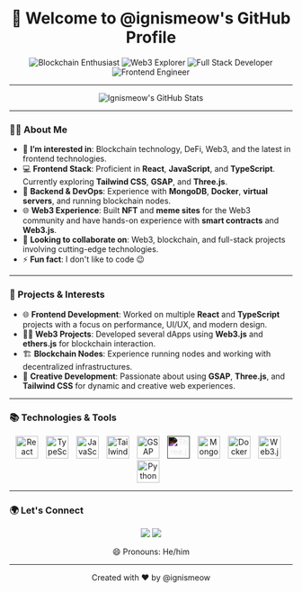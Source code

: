<h1 align="center">👋 Welcome to @ignismeow's GitHub Profile</h1>

<p align="center">
  <img src="https://img.shields.io/badge/-Blockchain%20Enthusiast-blueviolet?style=for-the-badge" alt="Blockchain Enthusiast"/>
  <img src="https://img.shields.io/badge/-Web3%20Explorer-orange?style=for-the-badge" alt="Web3 Explorer"/>
  <img src="https://img.shields.io/badge/-Full%20Stack%20Developer-green?style=for-the-badge" alt="Full Stack Developer"/>
  <img src="https://img.shields.io/badge/-Frontend%20Engineer-ff69b4?style=for-the-badge" alt="Frontend Engineer"/>
</p>

---

<p align="center">
  <img src="https://github-readme-stats.vercel.app/api?username=ignismeow&show_icons=true&theme=radical" alt="Ignismeow's GitHub Stats"/>
</p>

---

### 🙋‍♂️ About Me
- 👀 **I’m interested in**: Blockchain technology, DeFi, Web3, and the latest in frontend technologies.
- 💻 **Frontend Stack**: Proficient in **React**, **JavaScript**, and **TypeScript**. Currently exploring **Tailwind CSS**, **GSAP**, and **Three.js**.
- 🌱 **Backend & DevOps**: Experience with **MongoDB**, **Docker**, **virtual servers**, and running blockchain nodes.
- 🌐 **Web3 Experience**: Built **NFT** and **meme sites** for the Web3 community and have hands-on experience with **smart contracts** and **Web3.js**.
- 💼 **Looking to collaborate on**: Web3, blockchain, and full-stack projects involving cutting-edge technologies.
- ⚡ **Fun fact**: I don't like to code 😉

---

### 🚀 Projects & Interests
- 🌐 **Frontend Development**: Worked on multiple **React** and **TypeScript** projects with a focus on performance, UI/UX, and modern design.
- 🧑‍💻 **Web3 Projects**: Developed several dApps using **Web3.js** and **ethers.js** for blockchain interaction.
- 🏗️ **Blockchain Nodes**: Experience running nodes and working with decentralized infrastructures.
- 🎨 **Creative Development**: Passionate about using **GSAP**, **Three.js**, and **Tailwind CSS** for dynamic and creative web experiences.

---

### 📚 Technologies & Tools
<p align="center">
  <img src="https://cdn.jsdelivr.net/gh/devicons/devicon/icons/react/react-original.svg" alt="React" width="40" height="40" style="margin-right: 10px;"/>
  <img src="https://cdn.jsdelivr.net/gh/devicons/devicon/icons/typescript/typescript-original.svg" alt="TypeScript" width="40" height="40" style="margin-right: 10px;"/>
  <img src="https://cdn.jsdelivr.net/gh/devicons/devicon/icons/javascript/javascript-original.svg" alt="JavaScript" width="40" height="40" style="margin-right: 10px;"/>
  <img src="https://img.icons8.com/color/48/000000/tailwindcss.png" alt="Tailwind CSS" width="40" height="40" style="margin-right: 10px;"/>
  <img src="https://cdn.worldvectorlogo.com/logos/gsap-greensock.svg" alt="GSAP" width="40" height="40" style="margin-right: 10px;"/>
  <img src="https://cdn.jsdelivr.net/gh/devicons/devicon/icons/threejs/threejs-original-wordmark.svg" alt="Three.js" width="40" height="40" style="filter: invert(100%); margin-right: 10px;"/>
  <img src="https://cdn.jsdelivr.net/gh/devicons/devicon/icons/mongodb/mongodb-original.svg" alt="MongoDB" width="40" height="40" style="margin-right: 10px;"/>
  <img src="https://cdn.jsdelivr.net/gh/devicons/devicon/icons/docker/docker-original.svg" alt="Docker" width="40" height="40" style="margin-right: 10px;"/>
  <img src="https://cryptologos.cc/logos/ethereum-eth-logo.svg?v=024" alt="Web3.js" width="40" height="40" style="margin-right: 10px;"/>
  <img src="https://cdn.jsdelivr.net/gh/devicons/devicon/icons/python/python-original.svg" alt="Python" width="40" height="40" style="margin-right: 10px;"/>
</p>



---

### 🌍 Let's Connect
<p align="center">
  <a href="https://x.com/IgnisMeow"><img src="https://img.shields.io/badge/X-@IgnisMeow-blue?style=for-the-badge&logo=x"/></a>
  <a href="mailto:ignismeowofficial@gmail.com"><img src="https://img.shields.io/badge/Email-ignismeow@example.com-red?style=for-the-badge&logo=gmail"/></a>
</p>

<p align="center">😄 Pronouns: He/him</p>

---

<p align="center">Created with ❤️ by @ignismeow</p>
